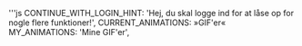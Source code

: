 '''js
CONTINUE_WITH_LOGIN_HINT: 'Hej, du skal logge ind for at låse op for nogle flere funktioner!',
CURRENT_ANIMATIONS: »GIF'er«
MY_ANIMATIONS: 'Mine GIF'er',
```
